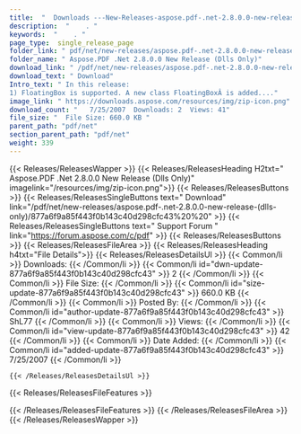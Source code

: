 ```yaml
---
title:  "  Downloads ---New-Releases-aspose.pdf-.net-2.8.0.0-new-release-(dlls-only) . " 
description:  "    . " 
keywords:  "    . " 
page_type:  single_release_page
folder_link: " pdf/net/new-releases/aspose.pdf-.net-2.8.0.0-new-release-(dlls-only)/"
folder_name: " Aspose.PDF .Net 2.8.0.0 New Release (Dlls Only)"
download_link: " /pdf/net/new-releases/aspose.pdf-.net-2.8.0.0-new-release-(dlls-only)/877a6f9a85f443f0b143c40d298cfc43"
download_text: " Download"
Intro_text: " In this release:
1) FloatingBox is supported. A new class FloatingBoxÂ is added...."
image_link: " https://downloads.aspose.com/resources/img/zip-icon.png"
download_count: "   7/25/2007  Downloads: 2  Views: 41"
file_size: "  File Size: 660.0 KB "
parent_path: "pdf/net"
section_parent_path: "pdf/net"
weight: 339 
---
```


{{< Releases/ReleasesWapper >}}
  {{< Releases/ReleasesHeading H2txt=" Aspose.PDF .Net 2.8.0.0 New Release (Dlls Only)" imagelink="/resources/img/zip-icon.png">}}
  {{< Releases/ReleasesButtons >}}
    {{< Releases/ReleasesSingleButtons text=" Download" link="/pdf/net/new-releases/aspose.pdf-.net-2.8.0.0-new-release-(dlls-only)/877a6f9a85f443f0b143c40d298cfc43%20%20" >}}
    {{< Releases/ReleasesSingleButtons text=" Support Forum " link="https://forum.aspose.com/c/pdf" >}}
  {{< Releases/ReleasesButtons >}}
  {{< Releases/ReleasesFileArea >}}
    {{< Releases/ReleasesHeading h4txt="File Details">}}
    {{< Releases/ReleasesDetailsUl >}}
            {{< Common/li  >}} Downloads: {{< /Common/li >}} 
      {{< Common/li id="dwn-update-877a6f9a85f443f0b143c40d298cfc43" >}} 2 {{< /Common/li >}} 
      {{< Common/li  >}} File Size: {{< /Common/li >}} 
      {{< Common/li id="size-update-877a6f9a85f443f0b143c40d298cfc43" >}} 660.0 KB {{< /Common/li >}} 
      {{< Common/li  >}} Posted By: {{< /Common/li >}} 
      {{< Common/li id="author-update-877a6f9a85f443f0b143c40d298cfc43" >}} ShL77 {{< /Common/li >}} 
      {{< Common/li  >}} Views: {{< /Common/li >}} 
      {{< Common/li id="view-update-877a6f9a85f443f0b143c40d298cfc43" >}} 42 {{< /Common/li >}} 
      {{< Common/li  >}} Date Added: {{< /Common/li >}} 
      {{< Common/li id="added-update-877a6f9a85f443f0b143c40d298cfc43" >}} 7/25/2007 {{< /Common/li >}} 

    {{< /Releases/ReleasesDetailsUl >}}

  {{< Releases/ReleasesFileFeatures >}}
      
  {{< /Releases/ReleasesFileFeatures >}}
 {{< /Releases/ReleasesFileArea >}}
{{< /Releases/ReleasesWapper >}}


